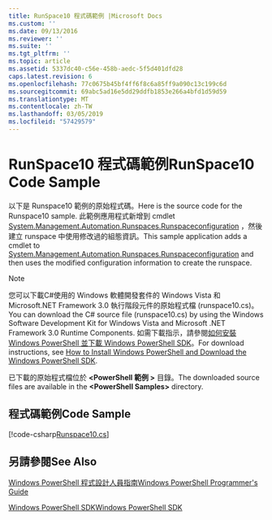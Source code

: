 ```yaml
---
title: RunSpace10 程式碼範例 |Microsoft Docs
ms.custom: ''
ms.date: 09/13/2016
ms.reviewer: ''
ms.suite: ''
ms.tgt_pltfrm: ''
ms.topic: article
ms.assetid: 5337dc40-c56e-458b-aedc-5f5d401dfd28
caps.latest.revision: 6
ms.openlocfilehash: 77c0675b45bf4ff6f8c6a85ff9a090c13c199c6d
ms.sourcegitcommit: 69abc5ad16e5dd29ddfb1853e266a4bfd1d59d59
ms.translationtype: MT
ms.contentlocale: zh-TW
ms.lasthandoff: 03/05/2019
ms.locfileid: "57429579"
---
```

# <a name="runspace10-code-sample"></a><span data-ttu-id="ca67c-102">RunSpace10 程式碼範例</span><span class="sxs-lookup"><span data-stu-id="ca67c-102">RunSpace10 Code Sample</span></span>

<span data-ttu-id="ca67c-103">以下是 Runspace10 範例的原始程式碼。</span><span class="sxs-lookup"><span data-stu-id="ca67c-103">Here is the source code for the Runspace10 sample.</span></span> <span data-ttu-id="ca67c-104">此範例應用程式新增到 cmdlet [System.Management.Automation.Runspaces.Runspaceconfiguration](/dotnet/api/System.Management.Automation.Runspaces.RunspaceConfiguration) ，然後建立 runspace 中使用修改過的組態資訊。</span><span class="sxs-lookup"><span data-stu-id="ca67c-104">This sample application adds a cmdlet to [System.Management.Automation.Runspaces.Runspaceconfiguration](/dotnet/api/System.Management.Automation.Runspaces.RunspaceConfiguration) and then uses the modified configuration information to create the runspace.</span></span>

> [!NOTE]
> <span data-ttu-id="ca67c-105">您可以下載C#使用的 Windows 軟體開發套件的 Windows Vista 和 Microsoft.NET Framework 3.0 執行階段元件的原始程式檔 (runspace10.cs)。</span><span class="sxs-lookup"><span data-stu-id="ca67c-105">You can download the C# source file (runspace10.cs) by using the Windows Software Development Kit for Windows Vista and Microsoft .NET Framework 3.0 Runtime Components.</span></span> <span data-ttu-id="ca67c-106">如需下載指示，請參閱[如何安裝 Windows PowerShell 並下載 Windows PowerShell SDK](/powershell/developer/installing-the-windows-powershell-sdk)。</span><span class="sxs-lookup"><span data-stu-id="ca67c-106">For download instructions, see [How to Install Windows PowerShell and Download the Windows PowerShell SDK](/powershell/developer/installing-the-windows-powershell-sdk).</span></span>
>
> <span data-ttu-id="ca67c-107">已下載的原始程式檔位於 **\<PowerShell 範例 >** 目錄。</span><span class="sxs-lookup"><span data-stu-id="ca67c-107">The downloaded source files are available in the **\<PowerShell Samples>** directory.</span></span>

## <a name="code-sample"></a><span data-ttu-id="ca67c-108">程式碼範例</span><span class="sxs-lookup"><span data-stu-id="ca67c-108">Code Sample</span></span>

[!code-csharp[Runspace10.cs](../../powershell-sdk-samples/SDK-2.0/csharp/Runspace10/Runspace10.cs#L11-L118 "Runspace10.cs")]

## <a name="see-also"></a><span data-ttu-id="ca67c-109">另請參閱</span><span class="sxs-lookup"><span data-stu-id="ca67c-109">See Also</span></span>

[<span data-ttu-id="ca67c-110">Windows PowerShell 程式設計人員指南</span><span class="sxs-lookup"><span data-stu-id="ca67c-110">Windows PowerShell Programmer's Guide</span></span>](./windows-powershell-programmer-s-guide.md)

[<span data-ttu-id="ca67c-111">Windows PowerShell SDK</span><span class="sxs-lookup"><span data-stu-id="ca67c-111">Windows PowerShell SDK</span></span>](../windows-powershell-reference.md)